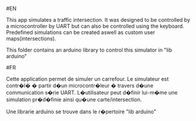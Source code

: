 #EN

This app simulates a traffic intersection.
It was designed to be controlled by a microcontroller by UART but can also be controlled using the keyboard.
Predefined simulations can be created aswell as custom user maps(intersections).

This folder contains an arduino library to control this simulator in "lib arduino"

#FR

Cette application permet de simuler un carrefour.
Le simulateur est contr�l� � partir d�un microcontr�leur � travers d�une communication s�rie UART.
L�utilisateur peut d�finir lui-m�me une simulation pr�d�finie ainsi qu�une carte/intersection.

Une librarie arduino se trouve dans le r�pertoire "lib arduino"
